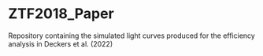 # ZTF2018_Paper
Repository containing the simulated light curves produced for the efficiency analysis in Deckers et al. (2022)

